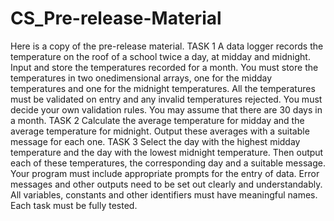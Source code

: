 # CS_Pre-release-Material
Here is a copy of the pre-release material.
TASK 1
A data logger records the temperature on the roof of a school twice a day, at midday and midnight.
Input and store the temperatures recorded for a month. You must store the temperatures in two onedimensional arrays, one for the midday temperatures and one for the midnight temperatures. All the
temperatures must be validated on entry and any invalid temperatures rejected. You must decide
your own validation rules. You may assume that there are 30 days in a month.
TASK 2
Calculate the average temperature for midday and the average temperature for midnight. Output
these averages with a suitable message for each one.
TASK 3
Select the day with the highest midday temperature and the day with the lowest midnight temperature.
Then output each of these temperatures, the corresponding day and a suitable message.
Your program must include appropriate prompts for the entry of data. Error messages and other
outputs need to be set out clearly and understandably. All variables, constants and other identifiers
must have meaningful names. Each task must be fully tested.
